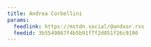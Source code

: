 ```yaml
---
title: Andrea Corbellini
params:
  feedlink: https://mstdn.social/@andxor.rss
  feedid: 3b5549867f4b5b91f7f2d851f26c9190
---
```

